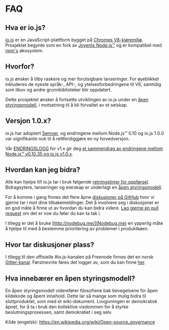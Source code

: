 # FAQ

<a id="hva-er-iojs"></a>

## Hva er io.js?

[io.js](https://iojs.org/) er en JavaScript-plattform bygget på [Chromes
V8-kjøremiljø](http://code.google.com/p/v8/). Prosjektet begynte som en fork av
[Joyents Node.js™](https://nodejs.org/) og er kompatibel med
[npm's](https://www.npmjs.com/) økosystem.

## Hvorfor?

io.js ønsker å tilby raskere og mer forutsigbare lanseringer. For øyeblikket
inkluderes de nyeste språk-, API-, og ytelsesforbedringene til V8, samtidig som
libuv og andre grunnbiblioteker blir oppdatert.

Dette prosjektet ønsker å fortsette utviklingen av io.js under en [åpen
styringsmodell](https://github.com/nodejs/io.js/blob/v1.x/GOVERNANCE.md#readme),
i motsetning til å bli forvaltet av et selskap.

<a id="versjonering"></a>

## Versjon 1.0.x?

io.js har adoptert [Semver](http://semver.org/), og endringene mellom Node.js™
0.10 og io.js 1.0.0 var signifikante nok til å rettferdiggjøre en ny
hovedversjon.

Vår [ENDRINGSLOGG](https://github.com/nodejs/io.js/blob/v1.x/CHANGELOG.md) for
v1.x gir deg [et sammendrag av endringene mellom Node.js™ v0.10.35 og io.js
v1.0.x](https://github.com/nodejs/io.js/blob/v1.x/CHANGELOG.md#summary-of-changes-from-nodejs-v01035-to-iojs-v100).

<a id="hvordan-kan-jeg-bidra"></a>

## Hvordan kan jeg bidra?

Alle kan hjelpe til! io.js tar i bruk følgende [retningslinjer for
oppførsel](https://github.com/nodejs/io.js/blob/v1.x/CONTRIBUTING.md#code-of-conduct).
Bidragsytere, lanseringer og eierskap er underlagt en [åpen
styringsmodell](https://github.com/nodejs/io.js/blob/v1.x/GOVERNANCE.md#readme).

For å komme i gang finnes det flere åpne [diskusjoner på
GitHub](https://github.com/nodejs/io.js/issues) hvor vi gjerne tar i mot dine
tilbakemeldinger. Det å involvere seg i diskusjoner er en god måte å finne ut
av hvordan du kan bidra videre. [Lag gjerne en pull
request](https://github.com/nodejs/io.js/blob/v1.x/CONTRIBUTING.md#code-contributions)
om det er noe du føler du kan ta tak i.

I tillegg er det å bruke [http://nodebug.me/](Nodebug.me) en ypperlig måte å
hjelpe til med å bestemme prioritering av problemer i produktkøen.

<a id="hvor-tar-diskusjoner-plass"></a>

## Hvor tar diskusjoner plass?

I tillegg til den offisielle #io.js-kanalen på Freenode finnes det en norsk
[Gitter-kanal](https://gitter.im/iojs/iojs-no). Førstnevnte føres det logger av,
som du kan finne [her](http://logs.libuv.org/io.js/latest).

<a id="hva-er-en-aapen-styringsmodell"></a>

## Hva innebærer en åpen styringsmodell?

En åpen styringsmodell viderefører filosofiene bak bevegelsene for åpen
kildekode og åpent innehold. Dette lar så mange som mulig bidra til
sluttproduktet, som med et wiki-dokument. Lovgivningen er demokratisk åpnet, for
å ta i bruk den kollektive visdommen for å styrke beslutningsprosessen, samt
demokratiet i seg selv.

Kilde (engelsk): https://en.wikipedia.org/wiki/Open-source_governance

